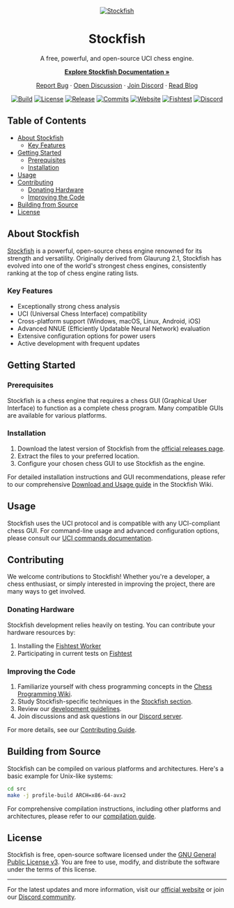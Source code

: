 <div align="center">

  [![Stockfish][stockfish-logo]][website-link]

  # Stockfish

  A free, powerful, and open-source UCI chess engine.
  
  **[Explore Stockfish Documentation »][wiki-link]**
  
  [Report Bug][issue-link] · [Open Discussion][discussions-link] · [Join Discord][discord-link] · [Read Blog][website-blog-link]

  [![Build][build-badge]][build-link]
  [![License][license-badge]][license-link]
  [![Release][release-badge]][release-link]
  [![Commits][commits-badge]][commits-link]
  [![Website][website-badge]][website-link]
  [![Fishtest][fishtest-badge]][fishtest-link]
  [![Discord][discord-badge]][discord-link]

</div>

## Table of Contents

- [About Stockfish](#about-stockfish)
  - [Key Features](#key-features)
- [Getting Started](#getting-started)
  - [Prerequisites](#prerequisites)
  - [Installation](#installation)
- [Usage](#usage)
- [Contributing](#contributing)
  - [Donating Hardware](#donating-hardware)
  - [Improving the Code](#improving-the-code)
- [Building from Source](#building-from-source)
- [License](#license)

## About Stockfish

[Stockfish][website-link] is a powerful, open-source chess engine renowned for its strength and versatility. Originally derived from Glaurung 2.1, Stockfish has evolved into one of the world's strongest chess engines, consistently ranking at the top of chess engine rating lists.

### Key Features

- Exceptionally strong chess analysis
- UCI (Universal Chess Interface) compatibility
- Cross-platform support (Windows, macOS, Linux, Android, iOS)
- Advanced NNUE (Efficiently Updatable Neural Network) evaluation
- Extensive configuration options for power users
- Active development with frequent updates

## Getting Started

### Prerequisites

Stockfish is a chess engine that requires a chess GUI (Graphical User Interface) to function as a complete chess program. Many compatible GUIs are available for various platforms.

### Installation

1. Download the latest version of Stockfish from the [official releases page][release-link].
2. Extract the files to your preferred location.
3. Configure your chosen chess GUI to use Stockfish as the engine.

For detailed installation instructions and GUI recommendations, please refer to our comprehensive [Download and Usage guide][wiki-usage-link] in the Stockfish Wiki.

## Usage

Stockfish uses the UCI protocol and is compatible with any UCI-compliant chess GUI. For command-line usage and advanced configuration options, please consult our [UCI commands documentation][wiki-uci-link].

## Contributing

We welcome contributions to Stockfish! Whether you're a developer, a chess enthusiast, or simply interested in improving the project, there are many ways to get involved.

### Donating Hardware

Stockfish development relies heavily on testing. You can contribute your hardware resources by:

1. Installing the [Fishtest Worker][worker-link]
2. Participating in current tests on [Fishtest][fishtest-link]

### Improving the Code

1. Familiarize yourself with chess programming concepts in the [Chess Programming Wiki][programming-link].
2. Study Stockfish-specific techniques in the [Stockfish section][programmingsf-link].
3. Review our [development guidelines][guideline-link].
4. Join discussions and ask questions in our [Discord server][discord-link].

For more details, see our [Contributing Guide](CONTRIBUTING.md).

## Building from Source

Stockfish can be compiled on various platforms and architectures. Here's a basic example for Unix-like systems:

```bash
cd src
make -j profile-build ARCH=x86-64-avx2
```

For comprehensive compilation instructions, including other platforms and architectures, please refer to our [compilation guide][wiki-compile-link].

## License

Stockfish is free, open-source software licensed under the [GNU General Public License v3][license-link]. You are free to use, modify, and distribute the software under the terms of this license.

---

For the latest updates and more information, visit our [official website][website-link] or join our [Discord community][discord-link].

[build-link]:         https://github.com/official-stockfish/Stockfish/actions/workflows/stockfish.yml
[commits-link]:       https://github.com/official-stockfish/Stockfish/commits/master
[discord-link]:       https://discord.gg/GWDRS3kU6R
[issue-link]:         https://github.com/official-stockfish/Stockfish/issues/new?assignees=&labels=&template=BUG-REPORT.yml
[discussions-link]:   https://github.com/official-stockfish/Stockfish/discussions/new
[fishtest-link]:      https://tests.stockfishchess.org/tests
[guideline-link]:     https://github.com/official-stockfish/fishtest/wiki/Creating-my-first-test
[license-link]:       https://github.com/official-stockfish/Stockfish/blob/master/Copying.txt
[programming-link]:   https://www.chessprogramming.org/Main_Page
[programmingsf-link]: https://www.chessprogramming.org/Stockfish
[release-link]:       https://github.com/official-stockfish/Stockfish/releases/latest
[stockfish-logo]:     https://stockfishchess.org/images/logo/icon_128x128.png
[website-link]:       https://stockfishchess.org
[website-blog-link]:  https://stockfishchess.org/blog/
[wiki-link]:          https://github.com/official-stockfish/Stockfish/wiki
[wiki-compile-link]:  https://github.com/official-stockfish/Stockfish/wiki/Compiling-from-source
[wiki-uci-link]:      https://github.com/official-stockfish/Stockfish/wiki/UCI-&-Commands
[wiki-usage-link]:    https://github.com/official-stockfish/Stockfish/wiki/Download-and-usage
[worker-link]:        https://github.com/official-stockfish/fishtest/wiki/Running-the-worker

[build-badge]:        https://img.shields.io/github/actions/workflow/status/official-stockfish/Stockfish/stockfish.yml?branch=master&style=for-the-badge&label=stockfish&logo=github
[commits-badge]:      https://img.shields.io/github/commits-since/official-stockfish/Stockfish/latest?style=for-the-badge
[discord-badge]:      https://img.shields.io/discord/435943710472011776?style=for-the-badge&label=discord&logo=Discord
[fishtest-badge]:     https://img.shields.io/website?style=for-the-badge&down_color=red&down_message=Offline&label=Fishtest&up_color=success&up_message=Online&url=https%3A%2F%2Ftests.stockfishchess.org%2Ftests%2Ffinished
[license-badge]:      https://img.shields.io/github/license/official-stockfish/Stockfish?style=for-the-badge&label=license&color=success
[release-badge]:      https://img.shields.io/github/v/release/official-stockfish/Stockfish?style=for-the-badge&label=official%20release
[website-badge]:      https://img.shields.io/website?style=for-the-badge&down_color=red&down_message=Offline&label=website&up_color=success&up_message=Online&url=https%3A%2F%2Fstockfishchess.org
